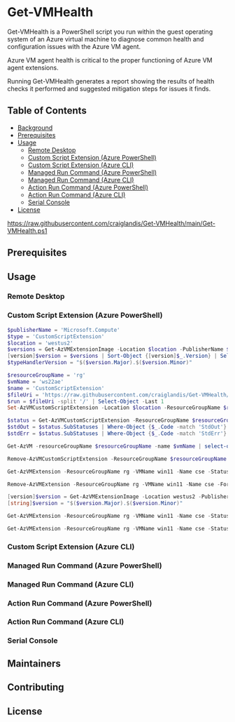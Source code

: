 # Get-VMHealth

Get-VMHealth is a PowerShell script you run within the guest operating system of an Azure virtual machine to diagnose common health and configuration issues with the Azure VM agent.

Azure VM agent health is critical to the proper functioning of Azure VM agent extensions.

Running Get-VMHealth generates a report showing the results of health checks it performed and suggested mitigation steps for issues it finds.

## Table of Contents

- [Background](#background)
- [Prerequisites](#prerequisites)
- [Usage](#usage)
  - [Remote Desktop](#remote-desktop)
  - [Custom Script Extension (Azure PowerShell)](#custom-script-extension-azure-powershell)
  - [Custom Script Extension (Azure CLI)](#custom-script-extension-azure-cli)
  - [Managed Run Command (Azure PowerShell)](#managed-run-command-azure-powershell)
  - [Managed Run Command (Azure CLI)](#managed-run-command-azure-cli)
  - [Action Run Command (Azure PowerShell)](#action-run-command-azure-powershell)
  - [Action Run Command (Azure CLI)](#action-run-command-azure-cli)
  - [Serial Console](#serial-console)
- [License](#license)

https://raw.githubusercontent.com/craiglandis/Get-VMHealth/main/Get-VMHealth.ps1

## Prerequisites

## Usage

### Remote Desktop

### Custom Script Extension (Azure PowerShell)

```powershell
$publisherName = 'Microsoft.Compute'
$type = 'CustomScriptExtension'
$location = 'westus2'
$versions = Get-AzVMExtensionImage -Location $location -PublisherName $publisherName -Type $type
[version]$version = $versions | Sort-Object {[version]$_.Version} | Select-Object -ExpandProperty Version -Last 1
$typeHandlerVersion = "$($version.Major).$($version.Minor)"

$resourceGroupName = 'rg'
$vmName = 'ws22ae'
$name = 'CustomScriptExtension'
$fileUri = 'https://raw.githubusercontent.com/craiglandis/Get-VMHealth/main/Get-VMHealth.ps1'
$run = $fileUri -split '/' | Select-Object -Last 1
Set-AzVMCustomScriptExtension -Location $location -ResourceGroupName $resourceGroupName -VMName $vmName -Name $name -FileUri $fileUri -Run $run -TypeHandlerVersion $typeHandlerVersion -ForceRerun (Get-Date).Ticks

$status = Get-AzVMCustomScriptExtension -ResourceGroupName $resourceGroupName -VMName $vmName -Name $name -Status
$stdOut = $status.SubStatuses | Where-Object {$_.Code -match 'StdOut'} | Select-Object -ExpandProperty Message
$stdErr = $status.SubStatuses | Where-Object {$_.Code -match 'StdErr'} | Select-Object -ExpandProperty Message

Get-AzVM -resourceGroupName $resourceGroupName -name $vmName | select-object -expandproperty Extensions | where {$_.Publisher -eq $publisherName -and $_.VirtualMachineExtensionType -eq $name}

Remove-AzVMCustomScriptExtension -ResourceGroupName $resourceGroupName -VMName $vmName -Name $name -Force

```

```powershell
Get-AzVMExtension -ResourceGroupName rg -VMName win11 -Name cse -Status
```

```powershell
Remove-AzVMExtension -ResourceGroupName rg -VMName win11 -Name cse -Force
```

```powershell
[version]$version = Get-AzVMExtensionImage -Location westus2 -PublisherName Microsoft.Compute -Type CustomScriptExtension | Sort-Object {[version]$_.Version} | Select-Object -ExpandProperty Version -Last 1
[string]$version = "$($version.Major).$($version.Minor)"
```

```powershell
Get-AzVMExtension -ResourceGroupName rg -VMName win11 -Name cse -Status | select -ExpandProperty SubStatuses | where code -match 'stdout' | select -ExpandProperty Message
```

```powershell
Get-AzVMExtension -ResourceGroupName rg -VMName win11 -Name cse -Status | select -ExpandProperty SubStatuses | where code -match 'stderr' | select -ExpandProperty Message
```

### Custom Script Extension (Azure CLI)

### Managed Run Command (Azure PowerShell)

### Managed Run Command (Azure CLI)

### Action Run Command (Azure PowerShell)

### Action Run Command (Azure CLI)

### Serial Console

## Maintainers

## Contributing

## License
